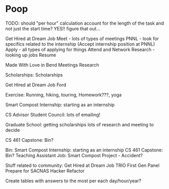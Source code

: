 # Poop

TODO: should "per hour" calculation account for the length of the task and not just the start time? YES!! figure that out...

Get Hired at Dream Job
  Meet - lots of types of meetings
  PNNL - look for specifics related to the internship (Accept internship position at PNNL)
  Apply - all types of applying for things
  Attend and Network
  Research - looking up jobs
  Resume

Made With Love in Bend
  Meetings
  Research

Scholarships:
  Scholarships

  Get Hired at Dream Job
    Ford

Exercise:
  Running, hiking, touring, Homework???, yoga

Smart Compost Internship:
  starting as an internship

CS Advisor Student Council:
  lots of emailing!

Graduate School:
  getting scholarships
  lots of research and meeting to decide

CS 461 Capstone:
  Bin?

Bin:
  Smart Compost Internship:
    starting as an internship
  CS 461 Capstone:
    Bin?
  Teaching Assistant Job:
    Smart Compost Project - Accident?

Stuff related to community:
  Get Hired at Dream Job
    TRIO First Gen Panel
    Prepare for SACNAS
  Hacker Refactor


Create tables with answers to the most per each day/hour/year?